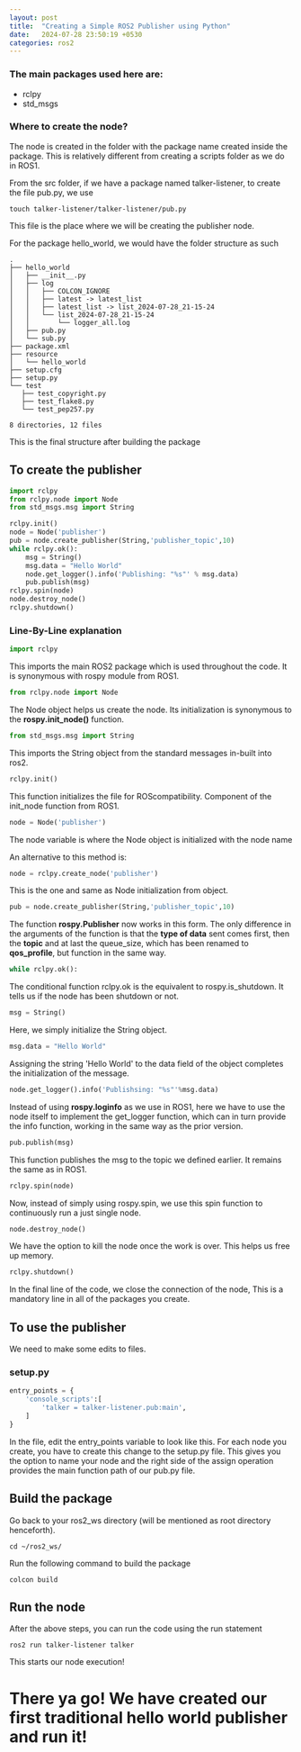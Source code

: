 ```yaml
---
layout: post
title:  "Creating a Simple ROS2 Publisher using Python"
date:   2024-07-28 23:50:19 +0530
categories: ros2
---
```


### The main packages used here are:
- rclpy
- std_msgs

### Where to create the node?
The node is created in the folder with the package name created inside the package. This is relatively different from creating a scripts folder as we do in ROS1.

From the src folder, if we have a package named talker-listener, to create the file pub.py, we use
```shell
touch talker-listener/talker-listener/pub.py
```
This file is the place where we will be creating the publisher node.

For the package hello_world, we would have the folder structure as such
```shell
.  
├── hello_world  
│   ├── __init__.py  
│   ├── log  
│   │   ├── COLCON_IGNORE  
│   │   ├── latest -> latest_list  
│   │   ├── latest_list -> list_2024-07-28_21-15-24  
│   │   └── list_2024-07-28_21-15-24  
│   │       └── logger_all.log  
│   ├── pub.py  
│   └── sub.py  
├── package.xml  
├── resource  
│   └── hello_world  
├── setup.cfg  
├── setup.py  
└── test  
   ├── test_copyright.py  
   ├── test_flake8.py  
   └── test_pep257.py  
  
8 directories, 12 files
```
This is the final structure after building the package

## To create the publisher

```python
import rclpy
from rclpy.node import Node
from std_msgs.msg import String

rclpy.init()
node = Node('publisher')
pub = node.create_publisher(String,'publisher_topic',10)
while rclpy.ok():
	msg = String()
	msg.data = "Hello World"
	node.get_logger().info('Publishing: "%s"' % msg.data)
	pub.publish(msg)
rclpy.spin(node)
node.destroy_node()
rclpy.shutdown()
```

### Line-By-Line explanation

```python
import rclpy
```
This imports the main ROS2 package which is used throughout the code. It is synonymous with rospy module from ROS1.

```python
from rclpy.node import Node
```
The Node object helps us create the node. Its initialization is synonymous to the **rospy.init_node()** function.

```python
from std_msgs.msg import String
```
This imports the String object from the standard messages in-built into ros2.

```python
rclpy.init()
```
This function initializes the file for ROScompatibility. Component of the init_node function from ROS1.

```python
node = Node('publisher')
```
The node variable is where the Node object is initialized with the node name

An alternative to this method is:
```python
node = rclpy.create_node('publisher')
```
This is the one and same as Node initialization from object.

```python
pub = node.create_publisher(String,'publisher_topic',10)
```
The function **rospy.Publisher** now works in this form. The only difference in the arguments of the function is that the **type of data** sent comes first, then the **topic** and at last the queue_size, which has been renamed to **qos_profile**, but function in the same way.

```python
while rclpy.ok():
```
The conditional function rclpy.ok is the equivalent to rospy.is_shutdown. It tells us if the node has been shutdown or not.

```python
msg = String()
```
Here, we simply initialize the String object.

```python
msg.data = "Hello World"
```
Assigning the string 'Hello World' to the data field of the object completes the initialization of the message.

```python
node.get_logger().info('Publishsing: "%s"'%msg.data)
```
Instead of using **rospy.loginfo** as we use in ROS1, here we have to use the node itself to implement the get_logger function, which can in turn provide the info function, working in the same way as the prior version.

```python
pub.publish(msg)
```
This function publishes the msg to the topic we defined earlier. It remains the same as in ROS1.

```python
rclpy.spin(node)
```
Now, instead of simply using rospy.spin, we use this spin function to continuously run a just single node.

```python
node.destroy_node()
```
We have the option to kill the node once the work is over. This helps us free up memory.

```python
rclpy.shutdown()
```
In the final line of the code, we close the connection of the node, This is a mandatory line in all of the packages you create.

## To use the publisher

We need to make some edits to files.

### setup.py

```python
entry_points = {
	'console_scripts':[
		'talker = talker-listener.pub:main',	
	]
}
```
In the file, edit the entry_points variable to look like this. For each node you create, you have to create this change to the setup.py file. This gives you the option to name your node and the right side of the assign operation provides the main function path of our pub.py file.

## Build the package

Go back to your ros2_ws directory (will be mentioned as root directory henceforth).

```shell
cd ~/ros2_ws/
```

Run the following command to build the package

```shell
colcon build
```

## Run the node
After the above steps, you can run the code using the run statement

```shell
ros2 run talker-listener talker
```

This starts our node execution!

# There ya go! We have created our first traditional hello world publisher and run it!